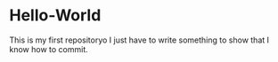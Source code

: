 # Hello-World
This is my first repositoryo
I just have to write something to show that I know how to commit.
